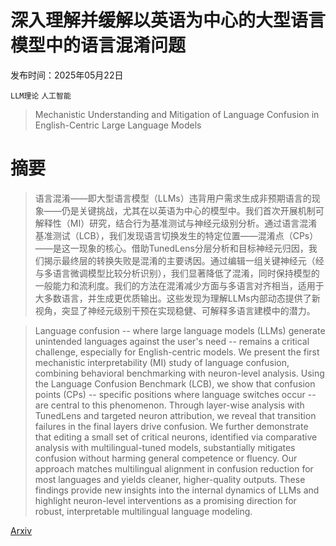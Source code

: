 # 深入理解并缓解以英语为中心的大型语言模型中的语言混淆问题

发布时间：2025年05月22日

`LLM理论` `人工智能`

> Mechanistic Understanding and Mitigation of Language Confusion in English-Centric Large Language Models

# 摘要

> 语言混淆——即大型语言模型（LLMs）违背用户需求生成非预期语言的现象——仍是关键挑战，尤其在以英语为中心的模型中。我们首次开展机制可解释性（MI）研究，结合行为基准测试与神经元级别分析。通过语言混淆基准测试（LCB），我们发现语言切换发生的特定位置——混淆点（CPs）——是这一现象的核心。借助TunedLens分层分析和目标神经元归因，我们揭示最终层的转换失败是混淆的主要诱因。通过编辑一组关键神经元（经与多语言微调模型比较分析识别），我们显著降低了混淆，同时保持模型的一般能力和流利度。我们的方法在混淆减少方面与多语言对齐相当，适用于大多数语言，并生成更优质输出。这些发现为理解LLMs内部动态提供了新视角，突显了神经元级别干预在实现稳健、可解释多语言建模中的潜力。


> Language confusion -- where large language models (LLMs) generate unintended languages against the user's need -- remains a critical challenge, especially for English-centric models. We present the first mechanistic interpretability (MI) study of language confusion, combining behavioral benchmarking with neuron-level analysis. Using the Language Confusion Benchmark (LCB), we show that confusion points (CPs) -- specific positions where language switches occur -- are central to this phenomenon. Through layer-wise analysis with TunedLens and targeted neuron attribution, we reveal that transition failures in the final layers drive confusion. We further demonstrate that editing a small set of critical neurons, identified via comparative analysis with multilingual-tuned models, substantially mitigates confusion without harming general competence or fluency. Our approach matches multilingual alignment in confusion reduction for most languages and yields cleaner, higher-quality outputs. These findings provide new insights into the internal dynamics of LLMs and highlight neuron-level interventions as a promising direction for robust, interpretable multilingual language modeling.

[Arxiv](https://arxiv.org/abs/2505.16538)
